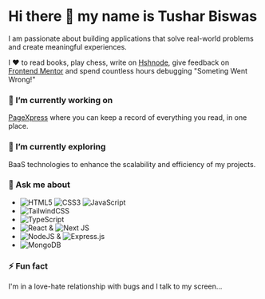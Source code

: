 # Hi there 👋 my name is Tushar Biswas

I am passionate about building applications that solve real-world problems and create meaningful experiences.

I :heart: to read books, play chess, write on [Hshnode](https://tusharthe.hashnode.dev/), give feedback on [Frontend Mentor](https://www.frontendmentor.io/profile/itush) and spend countless hours debugging "Someting Went Wrong!"

### 🔭 I’m currently working on 

[PageXpress](https://pagexpress.vercel.app/) where you can keep a record of everything you read, in one place.

### 🌱 I’m currently exploring 
BaaS technologies to enhance the scalability and efficiency of my projects.

### 💬 Ask me about
- ![HTML5](https://img.shields.io/badge/html5-%23E34F26.svg?style=for-the-badge&logo=html5&logoColor=white) ![CSS3](https://img.shields.io/badge/css3-%231572B6.svg?style=for-the-badge&logo=css3&logoColor=white) ![JavaScript](https://img.shields.io/badge/javascript-%23323330.svg?style=for-the-badge&logo=javascript&logoColor=%23F7DF1E) 
- ![TailwindCSS](https://img.shields.io/badge/tailwindcss-%2338B2AC.svg?style=for-the-badge&logo=tailwind-css&logoColor=white)
- ![TypeScript](https://img.shields.io/badge/typescript-%23007ACC.svg?style=for-the-badge&logo=typescript&logoColor=white)
- ![React](https://img.shields.io/badge/react-%2320232a.svg?style=for-the-badge&logo=react&logoColor=%2361DAFB) & ![Next JS](https://img.shields.io/badge/Next-black?style=for-the-badge&logo=next.js&logoColor=white)
- ![NodeJS](https://img.shields.io/badge/node.js-6DA55F?style=for-the-badge&logo=node.js&logoColor=white) & ![Express.js](https://img.shields.io/badge/express.js-%23404d59.svg?style=for-the-badge&logo=express&logoColor=%2361DAFB)
- ![MongoDB](https://img.shields.io/badge/MongoDB-%234ea94b.svg?style=for-the-badge&logo=mongodb&logoColor=white)

### ⚡ Fun fact
I'm in a love-hate relationship with bugs and I talk to my screen...

